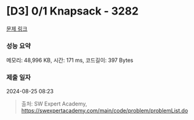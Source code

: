 # [D3] 0/1 Knapsack - 3282 

[문제 링크](https://swexpertacademy.com/main/code/problem/problemDetail.do?contestProbId=AWBJAVpqrzQDFAWr) 

### 성능 요약

메모리: 48,996 KB, 시간: 171 ms, 코드길이: 397 Bytes

### 제출 일자

2024-08-25 08:23



> 출처: SW Expert Academy, https://swexpertacademy.com/main/code/problem/problemList.do